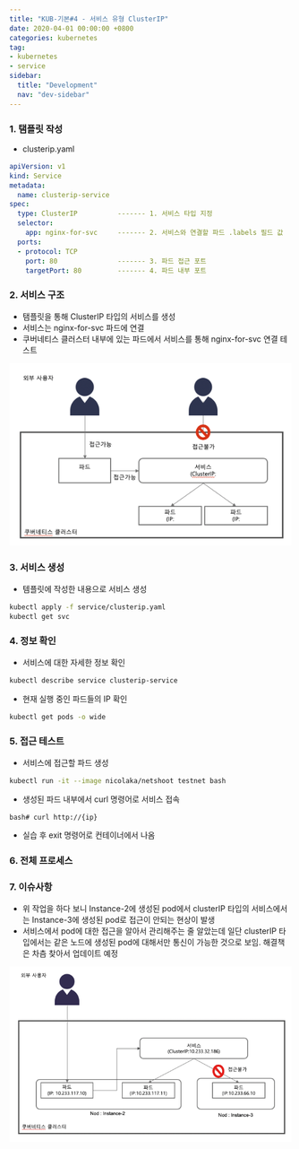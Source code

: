 ```yaml
---
title: "KUB-기본#4 - 서비스 유형 ClusterIP"
date: 2020-04-01 00:00:00 +0800
categories: kubernetes
tag: 
- kubernetes
- service
sidebar:
  title: "Development"
  nav: "dev-sidebar"
---
```


### 1. 탬플릿 작성

- clusterip.yaml

```yaml
apiVersion: v1
kind: Service
metadata:
  name: clusterip-service
spec:
  type: ClusterIP          ------- 1. 서비스 타입 지정
  selector:
    app: nginx-for-svc     ------- 2. 서비스와 연결할 파드 .labels 필드 값
  ports:                   
  - protocol: TCP
    port: 80               ------- 3. 파드 접근 포트
    targetPort: 80         ------- 4. 파드 내부 포트 
```

### 2. 서비스 구조

- 탬플릿을 통해 ClusterIP 타입의 서비스를 생성
- 서비스는 nginx-for-svc 파드에 연결
- 쿠버네티스 클러스터 내부에 있는 파드에서 서비스를 통해 nginx-for-svc 연결 테스트

![KUB54001](/assets/images/kubenetes/KUB54001.png)


### 3. 서비스 생성 

- 템플릿에 작성한 내용으로 서비스 생성 

```sh
kubectl apply -f service/clusterip.yaml 
kubectl get svc
```

### 4. 정보 확인 

- 서비스에 대한 자세한 정보 확인

```sh 
kubectl describe service clusterip-service
```

- 현재 실행 중인 파드들의 IP 확인 

```sh 
kubectl get pods -o wide
```

### 5. 접근 테스트 

- 서비스에 접근할 파드 생성

```sh 
kubectl run -it --image nicolaka/netshoot testnet bash
```

- 생성된 파드 내부에서 curl 명령어로 서비스 접속

```sh 
bash# curl http://{ip}
```

- 실습 후 exit 명령어로 컨테이너에서 나옴

### 6. 전체 프로세스

<script id="asciicast-zwATdVqtsdGZ7LeMTS0gtG741" src="https://asciinema.org/a/zwATdVqtsdGZ7LeMTS0gtG741.js" async></script>


### 7. 이슈사항

- 위 작업을 하다 보니 Instance-2에 생성된 pod에서 clusterIP 타입의 서비스에서는 Instance-3에 생성된 pod로 
접근이 안되는 현상이 발생
- 서비스에서 pod에 대한 접근을 알아서 관리해주는 줄 알았는데 일단 clusterIP 타입에서는 같은 노드에 생성된 pod에 
대해서만 통신이 가능한 것으로 보임. 해결책은 차츰 찾아서 업데이트 예정

![KUB54001](/assets/images/kubenetes/KUB54002.png)

